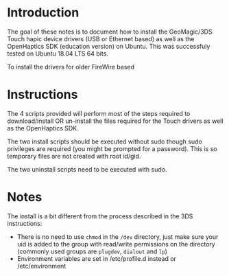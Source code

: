 # Introduction

The goal of these notes is to document how to install the GeoMagic/3DS Touch hapic device drivers (USB or Ethernet based) as well as the OpenHaptics SDK (education version) on Ubuntu.  This was successfuly tested on Ubuntu 18.04 LTS 64 bits.

To install the drivers for older FireWire based
# Instructions

The 4 scripts provided will perform most of the steps required to download/install OR un-install the files required for the Touch drivers as well as the OpenHaptics SDK.

The two install scripts should be executed without sudo though sudo privileges are required (you might be prompted for a password).  This is so temporary files are not created with root id/gid.

The two uninstall scripts need to be executed with sudo.

# Notes

The install is a bit different from the process described in the 3DS instructions:
* There is no need to use `chmod` in the `/dev` directory, just make sure your uid is added to the group with read/write permissions on the directory (commonly used groups are `plugdev`, `dialout` and `lp`)
* Environment variables are set in /etc/profile.d instead or /etc/environment
